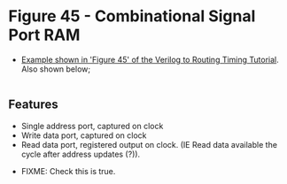 # Figure 45 - Combinational Signal Port RAM

 * [Example shown in 'Figure 45' of the Verilog to Routing Timing Tutorial](). Also shown below;


![]()


## Features

 - Single address port, captured on clock
 - Write data port, captured on clock
 - Read data port, registered output on clock. (IE Read data available the cycle after address updates (?)).
  * FIXME: Check this is true.
